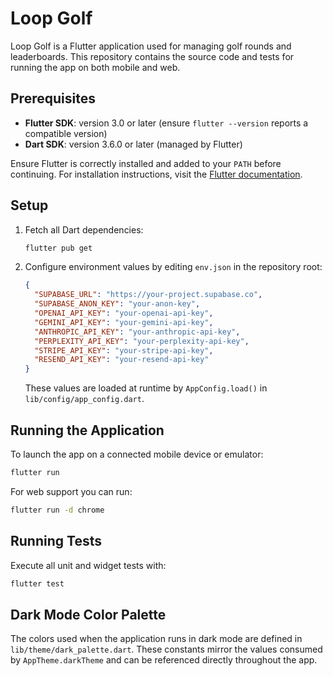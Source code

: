 # Loop Golf

Loop Golf is a Flutter application used for managing golf rounds and leaderboards. This repository contains the source code and tests for running the app on both mobile and web.

## Prerequisites

- **Flutter SDK**: version 3.0 or later (ensure `flutter --version` reports a compatible version)
- **Dart SDK**: version 3.6.0 or later (managed by Flutter)

Ensure Flutter is correctly installed and added to your `PATH` before continuing. For installation instructions, visit the [Flutter documentation](https://docs.flutter.dev/get-started/install).

## Setup

1. Fetch all Dart dependencies:
   ```bash
   flutter pub get
   ```
2. Configure environment values by editing `env.json` in the repository root:
   ```json
   {
     "SUPABASE_URL": "https://your-project.supabase.co",
     "SUPABASE_ANON_KEY": "your-anon-key",
     "OPENAI_API_KEY": "your-openai-api-key",
     "GEMINI_API_KEY": "your-gemini-api-key",
     "ANTHROPIC_API_KEY": "your-anthropic-api-key",
     "PERPLEXITY_API_KEY": "your-perplexity-api-key",
     "STRIPE_API_KEY": "your-stripe-api-key",
     "RESEND_API_KEY": "your-resend-api-key"
   }
   ```
   These values are loaded at runtime by `AppConfig.load()` in `lib/config/app_config.dart`.

## Running the Application

To launch the app on a connected mobile device or emulator:
```bash
flutter run
```

For web support you can run:
```bash
flutter run -d chrome
```

## Running Tests

Execute all unit and widget tests with:
```bash
flutter test
```

## Dark Mode Color Palette

The colors used when the application runs in dark mode are defined in
`lib/theme/dark_palette.dart`. These constants mirror the values consumed by
`AppTheme.darkTheme` and can be referenced directly throughout the app.
